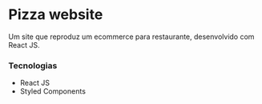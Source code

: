 # Pizza website

Um site que reproduz um ecommerce para restaurante, desenvolvido com React JS.

### Tecnologias

- React JS
- Styled Components
